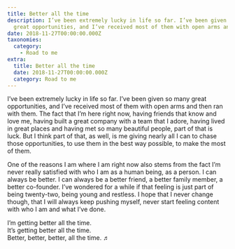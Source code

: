 ```yaml
---
title: Better all the time
description: I’ve been extremely lucky in life so far. I’ve been given so many
  great opportunities, and I’ve received most of them with open arms and…
date: 2018-11-27T00:00:00.000Z
taxonomies:
  category:
    - Road to me
extra:
  title: Better all the time
  date: 2018-11-27T00:00:00.000Z
  category: Road to me
---
```


I’ve been extremely lucky in life so far. I’ve been given so many great opportunities, and I’ve received most of them with open arms and then ran with them. The fact that I’m here right now, having friends that know and love me, having built a great company with a team that I adore, having lived in great places and having met so many beautiful people, part of that is luck. But I think part of that, as well, is me giving nearly all I can to chase those opportunities, to use them in the best way possible, to make the most of them.

One of the reasons I am where I am right now also stems from the fact I’m never really satisfied with who I am as a human being, as a person. I can always be better. I can always be a better friend, a better family member, a better co-founder. I’ve wondered for a while if that feeling is just part of being twenty-two, being young and restless. I hope that I never change though, that I will always keep pushing myself, never start feeling content with who I am and what I’ve done.

I’m getting better all the time.<br />
It’s getting better all the time.<br />
Better, better, better, all the time. ♬
